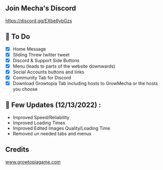 ## Join Mecha's Discord
https://discord.gg/EXbe8ybGzs

## 📜 To Do
- [x] Home Message
- [x] Sliding Threw twitter tweet
- [X] Discord & Support Side Buttons
- [x] Menu (leads to parts of the website downwards)
- [x] Social Accounts buttons and links
- [x] Community Tab for Discord
- [x] Download Growtopia Tab including hosts to GrowMecha or the hosts you choose

## 📝 Few Updates (12/13/2022) :
- Improved Speed/Reliability
- Improved Loading Times
- Improved Edited Images Quality/Loading Time
- Removed un needed tabs and menus

## Credits
www.growtopiagame.com
